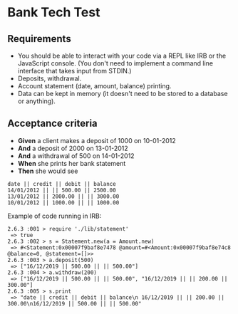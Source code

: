# Bank Tech Test

## Requirements
- You should be able to interact with your code via a REPL like IRB or the JavaScript console. (You don't need to implement a command line interface that takes input from STDIN.)
- Deposits, withdrawal.
- Account statement (date, amount, balance) printing.
- Data can be kept in memory (it doesn't need to be stored to a database or anything).

## Acceptance criteria
- **Given** a client makes a deposit of 1000 on 10-01-2012
- **And** a deposit of 2000 on 13-01-2012
- **And** a withdrawal of 500 on 14-01-2012
- **When** she prints her bank statement
- **Then** she would see

```
date || credit || debit || balance
14/01/2012 || || 500.00 || 2500.00
13/01/2012 || 2000.00 || || 3000.00
10/01/2012 || 1000.00 || || 1000.00
```

Example of code running in IRB:

```
2.6.3 :001 > require './lib/statement'
 => true
2.6.3 :002 > s = Statement.new(a = Amount.new)
 => #<Statement:0x00007f9baf8e7478 @amount=#<Amount:0x00007f9baf8e74c8 @balance=0, @statement=[]>>
2.6.3 :003 > a.deposit(500)
 => ["16/12/2019 || 500.00 || || 500.00"]
2.6.3 :004 > a.withdraw(200)
 => ["16/12/2019 || 500.00 || || 500.00", "16/12/2019 || || 200.00 || 300.00"]
2.6.3 :005 > s.print
 => "date || credit || debit || balance\n 16/12/2019 || || 200.00 || 300.00\n16/12/2019 || 500.00 || || 500.00"
 ```
